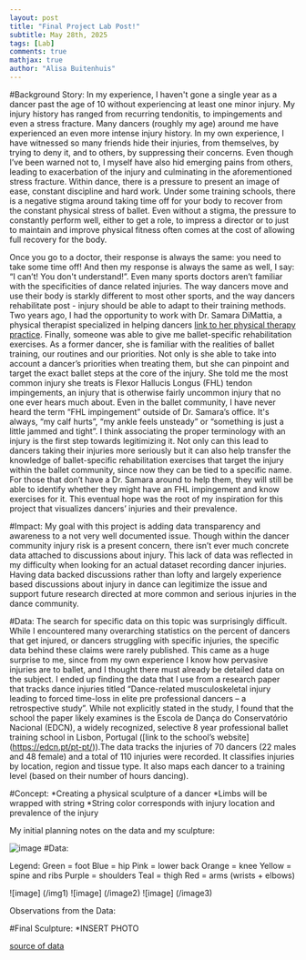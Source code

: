 ```yaml
---
layout: post
title: "Final Project Lab Post!"
subtitle: May 28th, 2025
tags: [Lab]
comments: true
mathjax: true
author: "Alisa Buitenhuis"
---
```


#Background Story:
In my experience, I haven't gone a single year as a dancer past the age of 10 without experiencing at least one minor injury. My injury history has ranged from recurring tendonitis, to impingements and even a stress fracture. Many dancers (roughly my age) around me have experienced an even more intense injury history. In my own experience, I have witnessed so many friends hide their injuries, from themselves, by trying to deny it, and to others, by suppressing their concerns. Even though I’ve been warned not to, I myself have also hid emerging pains from others, leading to exacerbation of the injury and culminating in the aforementioned stress fracture. Within dance, there is a pressure to present an image of ease, constant discipline and hard work. Under some training schools, there is a negative stigma around taking time off for your body to recover from the constant physical stress of ballet. Even without a stigma, the pressure to constantly perform well, either to get a role, to impress a director or to just to maintain and improve physical fitness often comes at the cost of allowing full recovery for the body. 

Once you go to a doctor, their response is always the same: 
you need to take some time off! And then my response is always the same as well, I say: 
“I can’t! You don't understand!”. Even many sports doctors aren’t familiar with the specificities of dance related injuries. The way dancers move and use their body is starkly different to most other sports, and the way dancers rehabilitate post - injury 
should be able to adapt to their training methods. Two years ago, I had the opportunity to work with Dr. Samara DiMattia, a physical therapist specialized in helping dancers [link to her physical therapy 
practice](https://ctdancephysicaltherapy.com/team). Finally, someone was able to give me ballet-specific rehabilitation exercises. As a former dancer, she is familiar with the realities of ballet training, our routines and our priorities. Not only is she able to take into 
account a dancer’s priorities  when treating them, but she can pinpoint and target the exact ballet steps at the core of the injury. She told me the most common injury she treats is Flexor Hallucis Longus (FHL) tendon impingements, an injury that is otherwise fairly 
uncommon injury that no one ever hears much about. Even in the ballet community,
 I have never heard the term “FHL impingement” outside of Dr. Samara’s office. It's always, “my calf hurts”, “my ankle feels unsteady” or “something is just a little jammed and tight”. I think associating the proper terminology with an injury is the 
 first step towards legitimizing it. Not only can this lead to dancers taking their injuries more seriously but it can also help transfer the knowledge of ballet-specific rehabilitation exercises that target the injury within 
 the ballet community, since now they can be tied to a specific name. For those that don’t have a Dr. Samara around to help them, they will still be able to identify whether they might have an FHL impingement and know exercises for it. 
This eventual hope was the root of my inspiration for this project that visualizes dancers’ injuries and their prevalence. 

#Impact:
My goal with this project is adding data transparency and awareness to a not very well documented issue. Though within the dancer community injury risk is a present concern, there isn’t ever much concrete data attached to discussions about injury. 
This lack of data was reflected in my difficulty when looking for an actual dataset recording dancer injuries. Having data backed discussions rather than lofty and largely experience based discussions about injury in dance can legitimize the issue and 
support future research directed at more common and serious injuries in the dance community. 

#Data:
The search for specific data on this topic was surprisingly difficult. 
While I encountered many overarching statistics on the percent of dancers that 
get injured, or dancers struggling with specific injuries, the specific data behind 
these claims were rarely published. This came as a huge surprise to me, since from 
my own experience I know how pervasive injuries are to ballet, and I thought there 
must already be detailed data on the subject. I ended up finding the data that I use from a research paper that tracks dance injuries titled “Dance-related musculoskeletal injury leading to forced time-loss in elite pre professional dancers – a retrospective study”. While not explicitly stated in the study, I found that the school the paper likely examines is the Escola de Dança do Conservatório Nacional (EDCN), a widely recognized, selective 8 year professional ballet training school in Lisbon, Portugal ([link to the school’s website] (https://edcn.pt/pt-pt/)).The data tracks the injuries of 70  dancers (22 males and 48 female) and a total of 110 injuries were recorded. It classifies injuries by location, region and tissue type. It also maps  each dancer to a training level (based on their number of hours dancing). 


#Concept: 
*Creating a physical sculpture of a dancer 
*Limbs will be wrapped with string 
*String color corresponds with injury location and prevalence of the injury 

My initial planning notes on the data and my sculpture: 

![image](/IMG_5354.JPG)
#Data: 

Legend: 
Green = foot
Blue = hip
Pink = lower back
Orange = knee
Yellow = spine and ribs
Purple = shoulders
Teal = thigh 
Red = arms (wrists + elbows) 

![image] (/img1)
![image] (/image2)
![image] (/image3)

Observations from the Data:


#Final Sculpture: 
*INSERT PHOTO

[source of data](https://www.tandfonline.com/doi/full/10.1080/00913847.2022.2129503)
